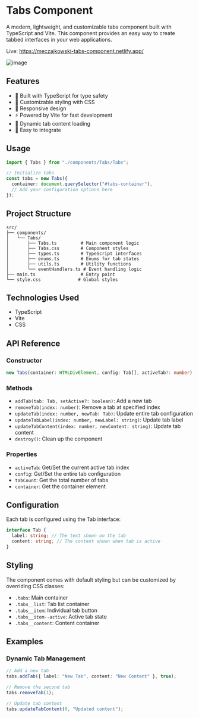 # Tabs Component

A modern, lightweight, and customizable tabs component built with TypeScript and Vite. This component provides an easy way to create tabbed interfaces in your web applications.

Live: https://meczajkowski-tabs-component.netlify.app/

![image](https://github.com/user-attachments/assets/bc5e6534-55fc-4ebf-941f-46632d21b879)

## Features

- 🚀 Built with TypeScript for type safety
- 🎨 Customizable styling with CSS
- 📱 Responsive design
- ⚡ Powered by Vite for fast development
- 🔄 Dynamic tab content loading
- 🎯 Easy to integrate

## Usage

```typescript
import { Tabs } from "./components/Tabs/Tabs";

// Initialize tabs
const tabs = new Tabs({
  container: document.querySelector("#tabs-container"),
  // Add your configuration options here
});
```

## Project Structure

```
src/
├── components/
│   └── Tabs/
│       ├── Tabs.ts         # Main component logic
│       ├── Tabs.css        # Component styles
│       ├── types.ts        # TypeScript interfaces
│       ├── enums.ts        # Enums for tab states
│       ├── utils.ts        # Utility functions
│       └── eventHandlers.ts # Event handling logic
├── main.ts                 # Entry point
└── style.css              # Global styles
```

## Technologies Used

- TypeScript
- Vite
- CSS

## API Reference

### Constructor

```typescript
new Tabs(container: HTMLDivElement, config: Tab[], activeTab?: number)
```

### Methods

- `addTab(tab: Tab, setActive?: boolean)`: Add a new tab
- `removeTab(index: number)`: Remove a tab at specified index
- `updateTab(index: number, newTab: Tab)`: Update entire tab configuration
- `updateTabLabel(index: number, newLabel: string)`: Update tab label
- `updateTabContent(index: number, newContent: string)`: Update tab content
- `destroy()`: Clean up the component

### Properties

- `activeTab`: Get/Set the current active tab index
- `config`: Get/Set the entire tab configuration
- `tabCount`: Get the total number of tabs
- `container`: Get the container element

## Configuration

Each tab is configured using the Tab interface:

```typescript
interface Tab {
  label: string; // The text shown on the tab
  content: string; // The content shown when tab is active
}
```

## Styling

The component comes with default styling but can be customized by overriding CSS classes:

- `.tabs`: Main container
- `.tabs__list`: Tab list container
- `.tabs__item`: Individual tab button
- `.tabs__item--active`: Active tab state
- `.tabs__content`: Content container

## Examples

### Dynamic Tab Management

```typescript
// Add a new tab
tabs.addTab({ label: "New Tab", content: "New Content" }, true);

// Remove the second tab
tabs.removeTab(1);

// Update tab content
tabs.updateTabContent(0, "Updated content");
```
